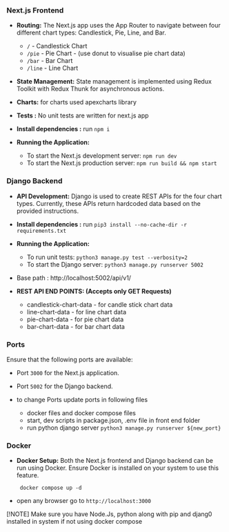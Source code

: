 

### Next.js Frontend

- **Routing:** The Next.js app uses the App Router to navigate between four different chart types: Candlestick, Pie, Line, and Bar.
  - `/` - Candlestick Chart
  - `/pie` - Pie Chart - (use donut to visualise pie chart data)
  - `/bar` - Bar Chart
  - `/line` - Line Chart

- **State Management:** State management is implemented using Redux Toolkit with Redux Thunk for asynchronous actions.

- **Charts:** for charts used apexcharts library

- **Tests :** No unit tests are written for next.js app

- **Install dependencies :** run `npm i`

- **Running the Application:**
  - To start the Next.js development server: `npm run dev`
  - To start the Next.js production server: `npm run build && npm start`

### Django Backend

- **API Development:** Django is used to create REST APIs for the four chart types. Currently, these APIs return hardcoded data based on the provided instructions.

- **Install dependencies :** run `pip3 install --no-cache-dir -r requirements.txt`


- **Running the Application:**
  - To run unit tests: `python3 manage.py test --verbosity=2`
  - To start the Django server: `python3 manage.py runserver 5002`

- Base path : http://localhost:5002/api/v1/
- **REST API END POINTS: (Accepts only GET Requests)**
    - candlestick-chart-data - for candle stick chart data
    - line-chart-data - for line chart data
    - pie-chart-data - for pie chart data
    - bar-chart-data - for bar chart data

### Ports

Ensure that the following ports are available:
- Port `3000` for the Next.js application.
- Port `5002` for the Django backend.

- to change Ports update  ports in following files
    - docker files and docker compose files 
    - start, dev scripts in package.json, .env file in front end folder
    - run python django server `python3 manage.py runserver ${new_port}`

### Docker

- **Docker Setup:** Both the Next.js frontend and Django backend can be run using Docker. Ensure Docker is installed on your system to use this feature.

    ``` docker compose up -d```

- open any browser go to ```http://localhost:3000```


 [!NOTE]  Make sure you have Node.Js, python along with pip and djang0  installed in system if not using docker compose 
